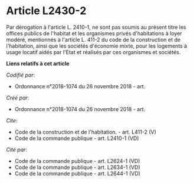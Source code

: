 # Article L2430-2

Par dérogation à l'article L. 2410-1, ne sont pas soumis au présent titre les offices publics de l'habitat et les organismes
privés d'habitations à loyer modéré, mentionnés à l'article L. 411-2 du code de la construction et de l'habitation, ainsi que
les sociétés d'économie mixte, pour les logements à usage locatif aidés par l'Etat et réalisés par ces organismes et
sociétés.

**Liens relatifs à cet article**

_Codifié par_:

  - Ordonnance n°2018-1074 du 26 novembre 2018 - art.

_Créé par_:

  - Ordonnance n°2018-1074 du 26 novembre 2018 - art.

_Cite_:

  - Code de la construction et de l'habitation. - art. L411-2 (V)
  - Code de la commande publique - art. L2410-1 (VD)

_Cité par_:

  - Code de la commande publique - art. L2624-1 (VD)
  - Code de la commande publique - art. L2634-1 (VD)
  - Code de la commande publique - art. L2644-1 (VD)
